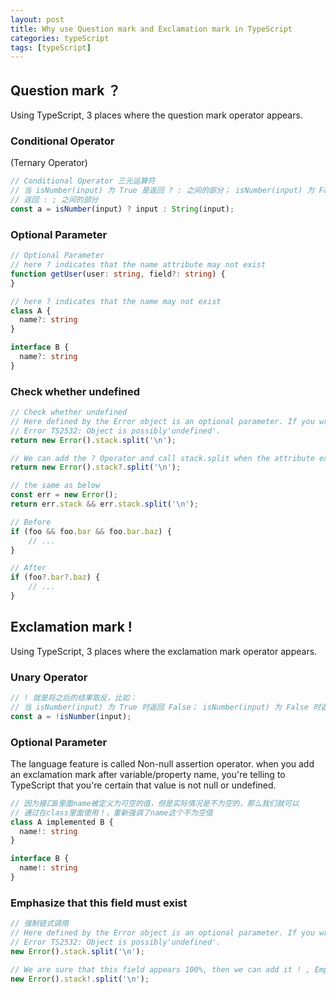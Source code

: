 ```yaml
---
layout: post
title: Why use Question mark and Exclamation mark in TypeScript 
categories: typeScript 
tags: [typeScript]
---
```

## Question mark ？
Using TypeScript, 3 places where the question mark operator appears.

### Conditional Operator 
(Ternary Operator)
``` typescript
// Conditional Operator 三元运算符
// 当 isNumber(input) 为 True 是返回 ? : 之间的部分； isNumber(input) 为 False 时
// 返回 : ; 之间的部分
const a = isNumber(input) ? input : String(input);
```
### Optional Parameter
``` typescript
// Optional Parameter
// here ? indicates that the name attribute may not exist
function getUser(user: string, field?: string) {
}

// here ? indicates that the name may not exist
class A {
  name?: string
}

interface B {
  name?: string
}
```

### Check whether undefined
``` typescript
// Check whether undefined
// Here defined by the Error object is an optional parameter. If you write this way, the compiler will prompt
// Error TS2532: Object is possibly'undefined'.
return new Error().stack.split('\n');

// We can add the ? Operator and call stack.split when the attribute exists. If stack does not exist, return empty
return new Error().stack?.split('\n');

// the same as below
const err = new Error();
return err.stack && err.stack.split('\n');

```
``` typescript
// Before
if (foo && foo.bar && foo.bar.baz) {
    // ...
}

// After 
if (foo?.bar?.baz) {
    // ...
}
```

##  Exclamation mark !
Using TypeScript, 3 places where the exclamation mark operator appears.

### Unary Operator
``` typescript
// ! 就是将之后的结果取反，比如：
// 当 isNumber(input) 为 True 时返回 False； isNumber(input) 为 False 时返回True
const a = !isNumber(input);
```

### Optional Parameter
 The language feature is called Non-null assertion operator.  when you add an exclamation mark after variable/property name, you're telling to TypeScript that you're certain that value is not null or undefined.
``` typescript
// 因为接口B里面name被定义为可空的值，但是实际情况是不为空的，那么我们就可以
// 通过在class里面使用！，重新强调了name这个不为空值
class A implemented B {
  name!: string
}

interface B {
  name!: string
}
```
### Emphasize that this field must exist
``` typescript
// 强制链式调用
// Here defined by the Error object is an optional parameter. If you write this way, the compiler will prompt
// Error TS2532: Object is possibly'undefined'.
new Error().stack.split('\n');

// We are sure that this field appears 100%, then we can add it ! , Emphasize that this field must exist
new Error().stack!.split('\n');
```



